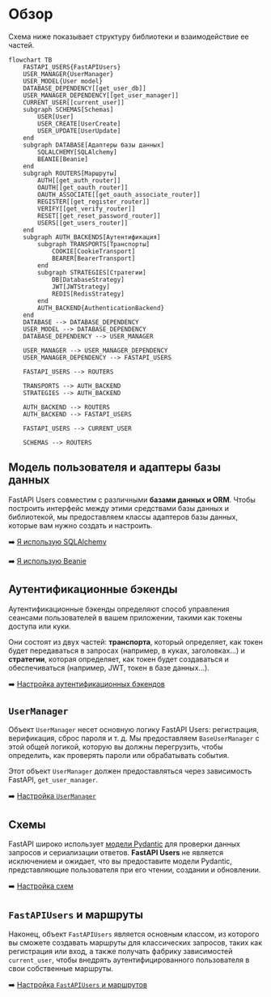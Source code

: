 # Обзор

Схема ниже показывает структуру библиотеки и взаимодействие ее частей.

```mermaid
flowchart TB
    FASTAPI_USERS{FastAPIUsers}
    USER_MANAGER{UserManager}
    USER_MODEL{User model}
    DATABASE_DEPENDENCY[[get_user_db]]
    USER_MANAGER_DEPENDENCY[[get_user_manager]]
    CURRENT_USER[[current_user]]
    subgraph SCHEMAS[Schemas]
        USER[User]
        USER_CREATE[UserCreate]
        USER_UPDATE[UserUpdate]
    end
    subgraph DATABASE[Адаптеры базы данных]
        SQLALCHEMY[SQLAlchemy]
        BEANIE[Beanie]
    end
    subgraph ROUTERS[Маршруты]
        AUTH[[get_auth_router]]
        OAUTH[[get_oauth_router]]
        OAUTH_ASSOCIATE[[get_oauth_associate_router]]
        REGISTER[[get_register_router]]
        VERIFY[[get_verify_router]]
        RESET[[get_reset_password_router]]
        USERS[[get_users_router]]
    end
    subgraph AUTH_BACKENDS[Аутентификация]
        subgraph TRANSPORTS[Транспорты]
            COOKIE[CookieTransport]
            BEARER[BearerTransport]
        end
        subgraph STRATEGIES[Стратегии]
            DB[DatabaseStrategy]
            JWT[JWTStrategy]
            REDIS[RedisStrategy]
        end
        AUTH_BACKEND{AuthenticationBackend}
    end
    DATABASE --> DATABASE_DEPENDENCY
    USER_MODEL --> DATABASE_DEPENDENCY
    DATABASE_DEPENDENCY --> USER_MANAGER

    USER_MANAGER --> USER_MANAGER_DEPENDENCY
    USER_MANAGER_DEPENDENCY --> FASTAPI_USERS

    FASTAPI_USERS --> ROUTERS

    TRANSPORTS --> AUTH_BACKEND
    STRATEGIES --> AUTH_BACKEND

    AUTH_BACKEND --> ROUTERS
    AUTH_BACKEND --> FASTAPI_USERS

    FASTAPI_USERS --> CURRENT_USER

    SCHEMAS --> ROUTERS
```

## Модель пользователя и адаптеры базы данных

FastAPI Users совместим с различными **базами данных и ORM**. Чтобы построить интерфейс между этими средствами базы данных и библиотекой, мы предоставляем классы адаптеров базы данных, которые вам нужно создать и настроить.

➡️ [Я использую SQLAlchemy](databases/sqlalchemy.md)

➡️ [Я использую Beanie](databases/beanie.md)

## Аутентификационные бэкенды

Аутентификационные бэкенды определяют способ управления сеансами пользователей в вашем приложении, такими как токены доступа или куки.

Они состоят из двух частей: **транспорта**, который определяет, как токен будет передаваться в запросах (например, в куках, заголовках...) и **стратегии**, которая определяет, как токен будет создаваться и обеспечиваться (например, JWT, токен в базе данных...).

➡️ [Настройка аутентификационных бэкендов](./authentication/index.md)

## `UserManager`

Объект `UserManager` несет основную логику FastAPI Users: регистрация, верификация, сброс пароля и т. д. Мы предоставляем `BaseUserManager` с этой общей логикой, которую вы должны перегрузить, чтобы определить, как проверять пароли или обрабатывать события.

Этот объект `UserManager` должен предоставляться через зависимость FastAPI, `get_user_manager`.

➡️ [Настройка `UserManager`](./user-manager.md)

## Схемы

FastAPI широко использует [модели Pydantic](https://pydantic-docs.helpmanual.io/) для проверки данных запросов и сериализации ответов. **FastAPI Users** не является исключением и ожидает, что вы предоставите модели Pydantic, представляющие пользователя при его чтении, создании и обновлении.

➡️ [Настройка схем](./schemas.md)

## `FastAPIUsers` и маршруты

Наконец, объект `FastAPIUsers` является основным классом, из которого вы сможете создавать маршруты для классических запросов, таких как регистрация или вход, а также получать фабрику зависимостей `current_user`, чтобы внедрять аутентифицированного пользователя в свои собственные маршруты.

➡️ [Настройка `FastAPIUsers` и маршрутов](./routers/index.md)